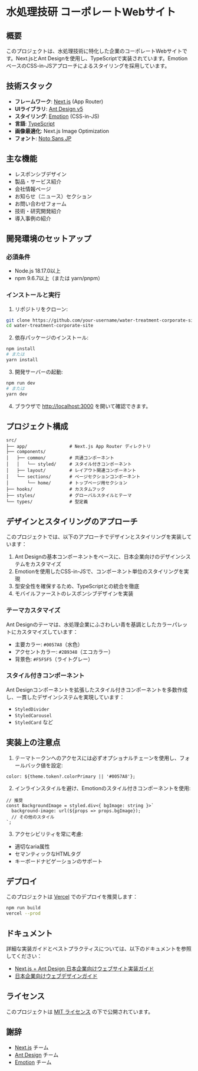 # 水処理技研 コーポレートWebサイト

## 概要

このプロジェクトは、水処理技術に特化した企業のコーポレートWebサイトです。Next.jsとAnt Designを使用し、TypeScriptで実装されています。EmotionベースのCSS-in-JSアプローチによるスタイリングを採用しています。

## 技術スタック

- **フレームワーク**: [Next.js](https://nextjs.org/) (App Router)
- **UIライブラリ**: [Ant Design v5](https://ant.design/)
- **スタイリング**: [Emotion](https://emotion.sh/) (CSS-in-JS)
- **言語**: [TypeScript](https://www.typescriptlang.org/)
- **画像最適化**: Next.js Image Optimization
- **フォント**: [Noto Sans JP](https://fonts.google.com/noto/specimen/Noto+Sans+JP)

## 主な機能

- レスポンシブデザイン
- 製品・サービス紹介
- 会社情報ページ
- お知らせ（ニュース）セクション
- お問い合わせフォーム
- 技術・研究開発紹介
- 導入事例の紹介

## 開発環境のセットアップ

### 必須条件

- Node.js 18.17.0以上
- npm 9.6.7以上（または yarn/pnpm）

### インストールと実行

1. リポジトリをクローン:
```bash
git clone https://github.com/your-username/water-treatment-corporate-site.git
cd water-treatment-corporate-site
```

2. 依存パッケージのインストール:
```bash
npm install
# または
yarn install
```

3. 開発サーバーの起動:
```bash
npm run dev
# または
yarn dev
```

4. ブラウザで [http://localhost:3000](http://localhost:3000) を開いて確認できます。

## プロジェクト構成

```
src/
├── app/                # Next.js App Router ディレクトリ
├── components/
│   ├── common/         # 共通コンポーネント
│   │   └── styled/     # スタイル付きコンポーネント
│   ├── layout/         # レイアウト関連コンポーネント
│   └── sections/       # ページセクションコンポーネント
│       └── home/       # トップページ用セクション
├── hooks/              # カスタムフック
├── styles/             # グローバルスタイルとテーマ
└── types/              # 型定義
```

## デザインとスタイリングのアプローチ

このプロジェクトでは、以下のアプローチでデザインとスタイリングを実装しています：

1. Ant Designの基本コンポーネントをベースに、日本企業向けのデザインシステムをカスタマイズ
2. Emotionを使用したCSS-in-JSで、コンポーネント単位のスタイリングを実現
3. 型安全性を確保するため、TypeScriptとの統合を徹底
4. モバイルファーストのレスポンシブデザインを実装

### テーマカスタマイズ

Ant Designのテーマは、水処理企業にふさわしい青を基調としたカラーパレットにカスタマイズしています：

- 主要カラー: `#0057A8`（水色）
- アクセントカラー: `#2B9348`（エコカラー）
- 背景色: `#F5F5F5`（ライトグレー）

### スタイル付きコンポーネント

Ant Designコンポーネントを拡張したスタイル付きコンポーネントを多数作成し、一貫したデザインシステムを実現しています：

- `StyledDivider`
- `StyledCarousel`
- `StyledCard`
など

## 実装上の注意点

1. テーマトークンへのアクセスには必ずオプショナルチェーンを使用し、フォールバック値を設定:
```tsx
color: ${theme.token?.colorPrimary || '#0057A8'};
```

2. インラインスタイルを避け、Emotionのスタイル付きコンポーネントを使用:
```tsx
// 推奨
const BackgroundImage = styled.div<{ bgImage: string }>`
  background-image: url(${props => props.bgImage});
  // その他のスタイル
`;
```

3. アクセシビリティを常に考慮:
- 適切なaria属性
- セマンティックなHTMLタグ
- キーボードナビゲーションのサポート

## デプロイ

このプロジェクトは [Vercel](https://vercel.com) でのデプロイを推奨します：

```bash
npm run build
vercel --prod
```

## ドキュメント

詳細な実装ガイドとベストプラクティスについては、以下のドキュメントを参照してください：

- [Next.js + Ant Design 日本企業向けウェブサイト実装ガイド](../docs/nextjs-antd-japanese-corporate-site-guide.md)
- [日本企業向けウェブデザインガイド](../docs/japanese-corporate-web-design-guide.md)

## ライセンス

このプロジェクトは [MIT ライセンス](LICENSE) の下で公開されています。

## 謝辞

- [Next.js](https://nextjs.org/) チーム
- [Ant Design](https://ant.design/) チーム
- [Emotion](https://emotion.sh/) チーム
